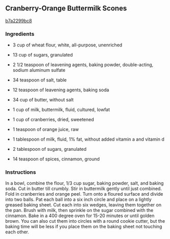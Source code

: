 ## Cranberry-Orange Buttermilk Scones

[b7a2299bc8](http://www.food.com/recipe/cranberry-orange-buttermilk-scones-227016)

### Ingredients

 - 3 cup of wheat flour, white, all-purpose, unenriched

 - 13 cup of sugars, granulated

 - 2 1/2 teaspoon of leavening agents, baking powder, double-acting, sodium aluminum sulfate

 - 34 teaspoon of salt, table

 - 12 teaspoon of leavening agents, baking soda

 - 34 cup of butter, without salt

 - 1 cup of milk, buttermilk, fluid, cultured, lowfat

 - 1 cup of cranberries, dried, sweetened

 - 1 teaspoon of orange juice, raw

 - 1 tablespoon of milk, fluid, 1% fat, without added vitamin a and vitamin d

 - 2 tablespoon of sugars, granulated

 - 14 teaspoon of spices, cinnamon, ground

### Instructions

In a bowl, combine the flour, 1/3 cup sugar, baking powder, salt, and baking soda. Cut in butter till crumbly. Stir in buttermilk gently until just combined. Fold in cranberries and orange peel. Turn onto a floured surface and divide into two balls. Pat each ball into a six inch circle and place on a lightly greased baking sheet. Cut each into six wedges, leaving them together on the pan. Brush with milk, then sprinkle on the sugar combined with the cinnamon. Bake in a 400 degree oven for 15-20 minutes or until golden brown. You can also cut them into circles with a round cookie cutter, but the baking time will be less if you place them on the baking sheet not touching each other.